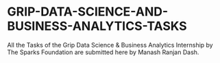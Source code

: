 # GRIP-DATA-SCIENCE-AND-BUSINESS-ANALYTICS-TASKS
All the Tasks of the Grip Data Science &amp; Business Analytics Internship by The Sparks Foundation are submitted here by Manash Ranjan Dash. 
